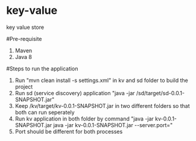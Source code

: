 # key-value
key value store



#Pre-requisite
1. Maven
2. Java 8

#Steps to run the application

1. Run "mvn clean install -s settings.xml" in kv and sd folder to build the project
2. Run sd (service discovery) application "java -jar <path>/sd/target/sd-0.0.1-SNAPSHOT.jar"
3. Keep <path>/kv/target/kv-0.0.1-SNAPSHOT.jar in two different folders so that both can run seperately
4. Run kv application in both folder by command "java -jar kv-0.0.1-SNAPSHOT.jar java -jar kv-0.0.1-SNAPSHOT.jar --server.port=<port>"
5. Port should be different for both processes


